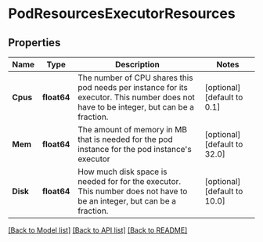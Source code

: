 # PodResourcesExecutorResources

## Properties
Name | Type | Description | Notes
------------ | ------------- | ------------- | -------------
**Cpus** | **float64** | The number of CPU shares this pod needs per instance for its executor. This number does not have to be integer, but can be a fraction. | [optional] [default to 0.1]
**Mem** | **float64** | The amount of memory in MB that is needed for the pod instance for the pod instance&#39;s executor | [optional] [default to 32.0]
**Disk** | **float64** | How much disk space is needed for for the executor. This number does not have to be an integer, but can be a fraction. | [optional] [default to 10.0]

[[Back to Model list]](../README.md#documentation-for-models) [[Back to API list]](../README.md#documentation-for-api-endpoints) [[Back to README]](../README.md)


